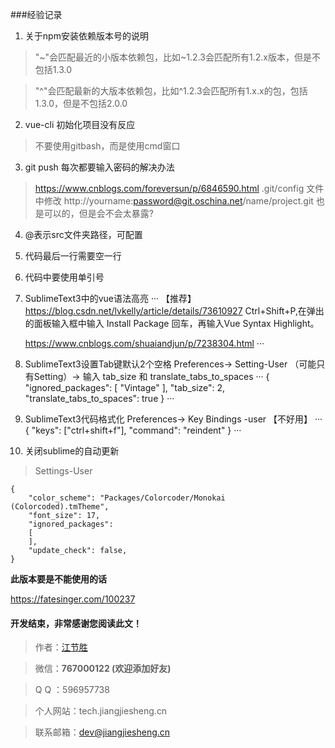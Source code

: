 ###经验记录
1. 关于npm安装依赖版本号的说明
> "~"会匹配最近的小版本依赖包，比如~1.2.3会匹配所有1.2.x版本，但是不包括1.3.0

> "^"会匹配最新的大版本依赖包，比如^1.2.3会匹配所有1.x.x的包，包括1.3.0，但是不包括2.0.0

2. vue-cli 初始化项目没有反应
> 不要使用gitbash，而是使用cmd窗口

3. git push 每次都要输入密码的解决办法
> https://www.cnblogs.com/foreversun/p/6846590.html
.git/config 文件中修改 http://yourname:password@git.oschina.net/name/project.git 也是可以的，但是会不会太暴露?

4. @表示src文件夹路径，可配置

5. 代码最后一行需要空一行

6. 代码中要使用单引号

7. SublimeText3中的vue语法高亮
···
	【推荐】
	https://blog.csdn.net/lvkelly/article/details/73610927
	Ctrl+Shift+P,在弹出的面板输入框中输入 Install Package 回车，再输入Vue Syntax Highlight。
	
	https://www.cnblogs.com/shuaiandjun/p/7238304.html
···	
8. SublimeText3设置Tab键默认2个空格
   Preferences-> Setting-User （可能只有Setting）-> 输入 tab_size 和 translate_tabs_to_spaces
···
 {
  "ignored_packages":
  [
    "Vintage"
  ],
  "tab_size": 2,
  "translate_tabs_to_spaces": true
}
···
9. SublimeText3代码格式化
  Preferences->  Key Bindings -user 【不好用】
  ···
 { "keys": ["ctrl+shift+f"], "command": "reindent" }
 ···
10. 关闭sublime的自动更新
> Settings-User
```
{
    "color_scheme": "Packages/Colorcoder/Monokai (Colorcoded).tmTheme",
    "font_size": 17,
    "ignored_packages":
    [
    ],
    "update_check": false,
}
```
**此版本要是不能使用的话**

https://fatesinger.com/100237

#### 开发结束，非常感谢您阅读此文！

> 作者：[江节胜](https://www.baidu.com/s?wd=%E6%B1%9F%E8%8A%82%E8%83%9C%20%E8%83%9C%E8%A1%8C%E5%A4%A9%E4%B8%8B%E7%BD%91)

> 微信：**767000122  (欢迎添加好友)**

> Q Q ：596957738

> 个人网站：tech.jiangjiesheng.cn 

> 联系邮箱：dev@jiangjiesheng.cn
